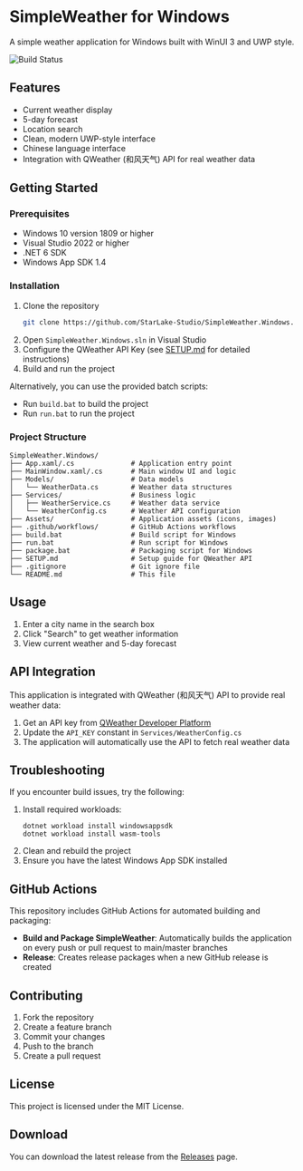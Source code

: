 # SimpleWeather for Windows

A simple weather application for Windows built with WinUI 3 and UWP style.

![Build Status](https://github.com/StarLake-Studio/SimpleWeather.Windows/workflows/Build%20and%20Package%20SimpleWeather/badge.svg)

## Features

- Current weather display
- 5-day forecast
- Location search
- Clean, modern UWP-style interface
- Chinese language interface
- Integration with QWeather (和风天气) API for real weather data

## Getting Started

### Prerequisites

- Windows 10 version 1809 or higher
- Visual Studio 2022 or higher
- .NET 6 SDK
- Windows App SDK 1.4

### Installation

1. Clone the repository
   ```bash
   git clone https://github.com/StarLake-Studio/SimpleWeather.Windows.git
   ```
2. Open `SimpleWeather.Windows.sln` in Visual Studio
3. Configure the QWeather API Key (see [SETUP.md](SETUP.md) for detailed instructions)
4. Build and run the project

Alternatively, you can use the provided batch scripts:
- Run `build.bat` to build the project
- Run `run.bat` to run the project

### Project Structure

```
SimpleWeather.Windows/
├── App.xaml/.cs              # Application entry point
├── MainWindow.xaml/.cs       # Main window UI and logic
├── Models/                   # Data models
│   └── WeatherData.cs        # Weather data structures
├── Services/                 # Business logic
│   ├── WeatherService.cs     # Weather data service
│   └── WeatherConfig.cs      # Weather API configuration
├── Assets/                   # Application assets (icons, images)
├── .github/workflows/        # GitHub Actions workflows
├── build.bat                 # Build script for Windows
├── run.bat                   # Run script for Windows
├── package.bat               # Packaging script for Windows
├── SETUP.md                  # Setup guide for QWeather API
├── .gitignore                # Git ignore file
└── README.md                 # This file
```

## Usage

1. Enter a city name in the search box
2. Click "Search" to get weather information
3. View current weather and 5-day forecast

## API Integration

This application is integrated with QWeather (和风天气) API to provide real weather data:

1. Get an API key from [QWeather Developer Platform](https://dev.qweather.com/)
2. Update the `API_KEY` constant in `Services/WeatherConfig.cs`
3. The application will automatically use the API to fetch real weather data

## Troubleshooting

If you encounter build issues, try the following:

1. Install required workloads:
   ```
   dotnet workload install windowsappsdk
   dotnet workload install wasm-tools
   ```
2. Clean and rebuild the project
3. Ensure you have the latest Windows App SDK installed

## GitHub Actions

This repository includes GitHub Actions for automated building and packaging:

- **Build and Package SimpleWeather**: Automatically builds the application on every push or pull request to main/master branches
- **Release**: Creates release packages when a new GitHub release is created

## Contributing

1. Fork the repository
2. Create a feature branch
3. Commit your changes
4. Push to the branch
5. Create a pull request

## License

This project is licensed under the MIT License.

## Download

You can download the latest release from the [Releases](https://github.com/StarLake-Studio/SimpleWeather.Windows/releases) page.